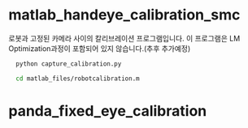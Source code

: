 # matlab_handeye_calibration_smc
로봇과 고정된 카메라 사이의 칼리브레이션 프로그램입니다.
이 프로그램은 LM Optimization과정이 포함되어 있지 않습니다.(추후 추가예정)
```bash
  python capture_calibration.py
```

```bash
  cd matlab_files/robotcalibration.m
```
# panda_fixed_eye_calibration
